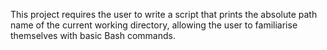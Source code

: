 This project requires the user to write a script that prints the absolute path name of the current working directory, allowing the user to familiarise themselves with basic Bash commands. 

